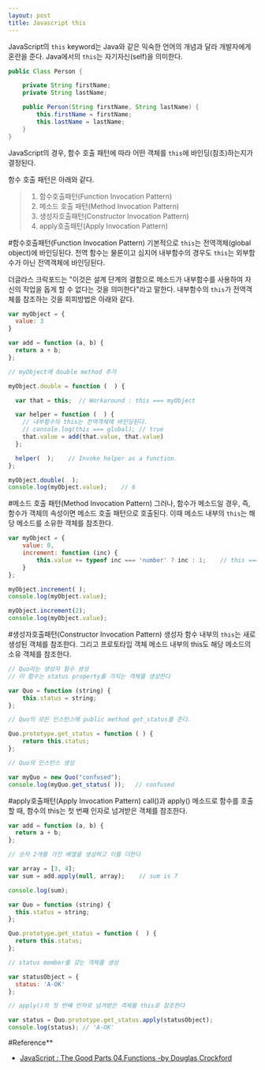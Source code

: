 ```yaml
---
layout: post
title: Javascript this
---
```


JavaScript의 `this` keyword는 Java와 같은 익숙한 언어의 개념과 달라 개발자에게 혼란을 준다. Java에서의 `this`는 자기자신(self)을 의미한다.

```java
public Class Person {

    private String firstName;
    private String lastName;

    public Person(String firstName, String lastName) {
    	this.firstName = firstName;
    	this.lastName = lastName;
    }
}
```

JavaScript의 경우, 함수 호출 패턴에 따라 어떤 객체를  `this`에 바인딩(참조)하는지가 결정된다.

함수 호출 패턴은 아래와 같다.

> 1. 함수호출패턴(Function Invocation Pattern)
> 2. 메소드 호출 패턴(Method Invocation Pattern)
> 3. 생성자호출패턴(Constructor Invocation Pattern)
> 4. apply호출패턴(Apply Invocation Pattern)


#함수호출패턴(Function Invocation Pattern)
기본적으로 `this`는 전역객체(global object)에 바인딩된다. 전역 함수는 물론이고 심지어 내부함수의 경우도 `this`는 외부함수가 아닌 전역객체에 바인딩된다.

더글라스 크락포드는 "이것은 설계 단계의 결함으로 메소드가 내부함수를 사용하여 자신의 작업을 돕게 할 수 없다는 것을 의미한다"라고 말한다. 내부함수의 `this`가 전역객체를 참조하는 것을 회피방법은 아래와 같다.

```javascript
var myObject = {
  value: 3
}

var add = function (a, b) {
  return a + b;
};

// myObject에 double method 추가

myObject.double = function (  ) {

  var that = this;	// Workaround : this === myObject

  var helper = function (  ) {
    // 내부함수의 this는 전역객체에 바인딩된다.
    // console.log(this === global); // true
    that.value = add(that.value, that.value)
  };

  helper(  );    // Invoke helper as a function.
};

myObject.double(  );
console.log(myObject.value);    // 6
```

#메소드 호출 패턴(Method Invocation Pattern)
그러나, 함수가 메소드일 경우, 즉, 함수가 객체의 속성이면 메소드 호출 패턴으로 호출된다. 이때 메소드 내부의 `this`는 해당 메소드를 소유한 객체를 참조한다.

```javascript
var myObject = {
    value: 0,
    increment: function (inc) {
        this.value += typeof inc === 'number' ? inc : 1;	// this === myObject
    }
};

myObject.increment( );
console.log(myObject.value);

myObject.increment(2);
console.log(myObject.value);
```

#생성자호출패턴(Constructor Invocation Pattern)
생성자 함수 내부의 `this`는 새로 생성된 객체를 참조한다. 그리고 프로토타입 객체 메소드 내부의 this도 해당 메소드의 소유 객체를 참조한다.

```javascript
// Quo라는 생성자 함수 생성
// 이 함수는 status property를 가지는 객체를 생성한다

var Quo = function (string) {
    this.status = string;
};

// Quo의 모든 인스턴스에 public method get_status를 준다.

Quo.prototype.get_status = function ( ) {
    return this.status;
};

// Quo의 인스턴스 생성

var myQuo = new Quo("confused");
console.log(myQuo.get_status( ));   // confused
```

#apply호출패턴(Apply Invocation Pattern)
call()과 apply() 메소드로 함수를 호출할 때, 함수의 this는 첫 번째 인자로 넘겨받은 객체를 참조한다.

```javascript
var add = function (a, b) {
  return a + b;
};

// 숫자 2개를 가진 배열을 생성하고 이를 더한다

var array = [3, 4];
var sum = add.apply(null, array);    // sum is 7

console.log(sum);

var Quo = function (string) {
  this.status = string;
};

Quo.prototype.get_status = function (  ) {
  return this.status;
};

// status member를 갖는 객체를 생성

var statusObject = {
  status: 'A-OK'
};

// apply()의 첫 번째 인자로 넘겨받은 객체를 this로 참조한다

var status = Quo.prototype.get_status.apply(statusObject);
console.log(status); // 'A-OK'
```

#Reference**  

* [JavaScript : The Good Parts 04.Functions -by Douglas Crockford](http://www.yes24.com/24/goods/3071412?scode=032&OzSrank=1)  
